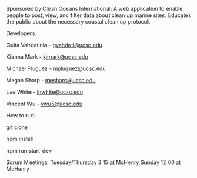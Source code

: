 Sponsored by Clean Oceans International: A web application to enable people to post, view, and filter data about clean up marine sites. Educates the public about the necessary coastal clean up protocol.

Developers:

Guita Vahdatinia - gvahdati@ucsc.edu

Kianna Mark - kjmark@ucsc.edu

Michael Pluguez - mpluguez@ucsc.edu

Megan Sharp - mesharp@ucsc.edu

Lee White - lnwhite@ucsc.edu

Vincent Wu - vwu5@ucsc.edu

How to run:

git clone

npm install

npm run start-dev

Scrum Meetings: 
Tuesday/Thursday 3:15 at McHenry
Sunday 12:00 at McHenry
